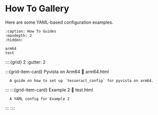 How To Gallery
====================

Here are some YAML-based configuration examples.

```{toctree}
:caption: How To Guides
:maxdepth: 2
:hidden:

arm64
test
```


::::{grid} 2
   :gutter: 2

   :::{grid-item-card} Pyvista on Arm64
      :link: arm64.html

      A guide on how to set up `tesseract_config` for pyvista on arm64.
   :::
   :::{grid-item-card} Example 2
      :link: test.html

      A YAML config for Example 2
   :::
::::
